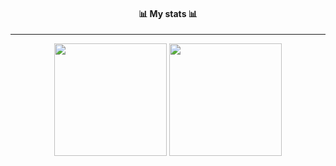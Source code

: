 <div align="center">
  <h4> 
    📊 My stats 📊
  </h4>
</div>
<hr />
<p align="center">
  <img height="180em" src="https://github-readme-stats.vercel.app/api?username=ThijsVlaeyen&show_icons=true&theme=radical "/>
  <img height="180em" src="https://github-readme-stats-eight-theta.vercel.app/api/top-langs/?username=ThijsVlaeyen&theme=radical&layout=compact"/>
</p>
